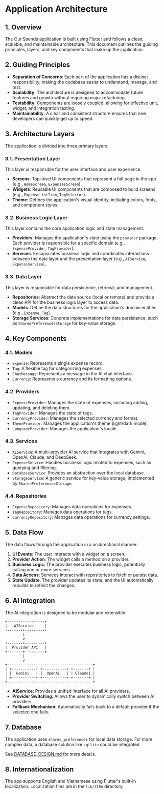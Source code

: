 # Application Architecture

## 1. Overview

The Our Spends application is built using Flutter and follows a clean, scalable, and maintainable architecture. This document outlines the guiding principles, layers, and key components that make up the application.

## 2. Guiding Principles

*   **Separation of Concerns**: Each part of the application has a distinct responsibility, making the codebase easier to understand, manage, and test.
*   **Scalability**: The architecture is designed to accommodate future features and growth without requiring major refactoring.
*   **Testability**: Components are loosely coupled, allowing for effective unit, widget, and integration testing.
*   **Maintainability**: A clear and consistent structure ensures that new developers can quickly get up to speed.

## 3. Architecture Layers

The application is divided into three primary layers:

### 3.1. Presentation Layer

This layer is responsible for the user interface and user experience.

*   **Screens**: Top-level UI components that represent a full page in the app (e.g., `HomeScreen`, `ExpensesScreen`).
*   **Widgets**: Reusable UI components that are composed to build screens (e.g., `ExpenseListItem`, `TagSelector`).
*   **Theme**: Defines the application's visual identity, including colors, fonts, and component styles.

### 3.2. Business Logic Layer

This layer contains the core application logic and state management.

*   **Providers**: Manages the application's state using the `provider` package. Each provider is responsible for a specific domain (e.g., `ExpenseProvider`, `TagProvider`).
*   **Services**: Encapsulates business logic and coordinates interactions between the data layer and the presentation layer (e.g., `AIService`, `ExpenseService`).

### 3.3. Data Layer

This layer is responsible for data persistence, retrieval, and management.

*   **Repositories**: Abstract the data source (local or remote) and provide a clean API for the business logic layer to access data.
*   **Models**: Define the data structures for the application's domain entities (e.g., `Expense`, `Tag`).
*   **Storage Services**: Concrete implementations for data persistence, such as `SharedPreferencesStorage` for key-value storage.

## 4. Key Components

### 4.1. Models

*   `Expense`: Represents a single expense record.
*   `Tag`: A flexible tag for categorizing expenses.
*   `ChatMessage`: Represents a message in the AI chat interface.
*   `Currency`: Represents a currency and its formatting options.

### 4.2. Providers

*   `ExpenseProvider`: Manages the state of expenses, including adding, updating, and deleting them.
*   `TagProvider`: Manages the state of tags.
*   `CurrencyProvider`: Manages the selected currency and format.
*   `ThemeProvider`: Manages the application's theme (light/dark mode).
*   `LanguageProvider`: Manages the application's locale.

### 4.3. Services

*   `AIService`: A multi-provider AI service that integrates with Gemini, OpenAI, Claude, and DeepSeek.
*   `ExpenseService`: Handles business logic related to expenses, such as querying and filtering.
*   `DatabaseService`: Provides an abstraction over the local database.
*   `StorageService`: A generic service for key-value storage, implemented by `SharedPreferencesStorage`.

### 4.4. Repositories

*   `ExpenseRepository`: Manages data operations for expenses.
*   `TagRepository`: Manages data operations for tags.
*   `CurrencyRepository`: Manages data operations for currency settings.

## 5. Data Flow

The data flows through the application in a unidirectional manner:

1.  **UI Events**: The user interacts with a widget on a screen.
2.  **Provider Action**: The widget calls a method on a provider.
3.  **Business Logic**: The provider executes business logic, potentially calling one or more services.
4.  **Data Access**: Services interact with repositories to fetch or persist data.
5.  **State Update**: The provider updates its state, and the UI automatically rebuilds to reflect the changes.

## 6. AI Integration

The AI integration is designed to be modular and extensible.

```
+-----------------+
|   AIService     |
+-------+---------+
        |
        v
+-------+---------+
|  Provider API   |
+-------+---------+
        |
        v
+---------------------------------------+
| +-----------+ +-----------+ +-------+ |
| |  Gemini   | |  OpenAI   | | Claude| |
| +-----------+ +-----------+ +-------+ |
+---------------------------------------+
```

*   **AIService**: Provides a unified interface for all AI providers.
*   **Provider Switching**: Allows the user to dynamically switch between AI providers.
*   **Fallback Mechanism**: Automatically falls back to a default provider if the selected one fails.

## 7. Database

The application uses `shared_preferences` for local data storage. For more complex data, a database solution like `sqflite` could be integrated.

See [DATABASE_DESIGN.md](./DATABASE_DESIGN.md) for more details.

## 8. Internationalization

The app supports English and Vietnamese using Flutter's built-in localization. Localization files are in the `lib/l10n` directory.